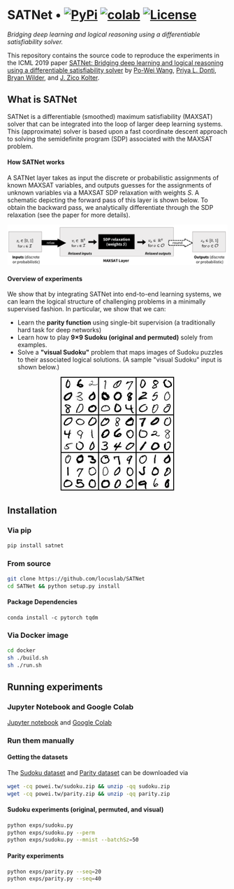 # SATNet • [![PyPi][pypi-image]][pypi] [![colab][colab-image]][colab] [![License][license-image]][license] 

[license-image]: https://img.shields.io/badge/License-MIT-yellow.svg
[license]: LICENSE

[pypi-image]: https://img.shields.io/pypi/v/satnet.svg
[pypi]: https://pypi.python.org/pypi/satnet

[colab-image]: https://colab.research.google.com/assets/colab-badge.svg
[colab]: https://colab.research.google.com/drive/1dRfepPLEE8N6BBZhXz8bbLDcPnRKaOcJ

*Bridging deep learning and logical reasoning using a differentiable satisfiability solver.*

This repository contains the source code to reproduce the experiments in the ICML 2019 paper [SATNet: Bridging deep learning and logical reasoning using a differentiable satisfiability solver](https://icml.cc/Conferences/2019/Schedule?showEvent=3947) by [Po-Wei Wang](https://powei.tw/), [Priya L. Donti](https://priyadonti.com/), [Bryan Wilder](http://teamcore.usc.edu/people/bryanwilder/default.htm), and [J. Zico Kolter](http://zicokolter.com/).


## What is SATNet

SATNet is a differentiable (smoothed) maximum satisfiability (MAXSAT) solver that can be integrated into the loop of larger deep learning systems. This (approximate) solver is based upon a fast coordinate descent approach to solving the semidefinite program (SDP) associated with the MAXSAT problem.

#### How SATNet works

A SATNet layer takes as input the discrete or probabilistic assignments of known MAXSAT variables, and outputs guesses for the assignments of unknown variables via a MAXSAT SDP relaxation with weights *S*. A schematic depicting the forward pass of this layer is shown below. To obtain the backward pass, we analytically differentiate through the SDP relaxation (see the paper for more details).

![Forward pass](images/forward_pass.png)

#### Overview of experiments

We show that by integrating SATNet into end-to-end learning systems, we can learn the logical structure of challenging problems in a minimally supervised fashion. In particular, we show that we can:
* Learn the **parity function** using single-bit supervision (a traditionally hard task for deep networks) 
* Learn how to play **9×9 Sudoku (original and permuted)** solely from examples. 
* Solve a **"visual Sudoku"** problem that maps images of Sudoku puzzles to their associated logical solutions. (A sample "visual Sudoku" input is shown below.)

<div style="text-align:center"><img src="images/mnist_sudoku.png" /></div>
<!-- ![MNIST Sudoku](images/mnist_sudoku.png) -->


## Installation

### Via pip
```bash
pip install satnet
```


### From source
```bash
git clone https://github.com/locuslab/SATNet
cd SATNet && python setup.py install
```

#### Package Dependencies
```
conda install -c pytorch tqdm
```


### Via Docker image
```bash
cd docker
sh ./build.sh
sh ./run.sh
```

## Running experiments
### Jupyter Notebook and Google Colab
[Jupyter notebook](https://github.com/locuslab/SATNet/blob/master/notebooks/Learning%20and%20Solving%20Sudoku%20via%20SATNet.ipynb)
and [Google Colab](https://colab.research.google.com/drive/1dRfepPLEE8N6BBZhXz8bbLDcPnRKaOcJ#forceEdit=true&offline=true&sandboxMode=true)

### Run them manually

#### Getting the datasets
The [Sudoku dataset](https://powei.tw/sudoku.zip) and [Parity dataset](https://powei.tw/parity.zip) can be downloaded via

```bash
wget -cq powei.tw/sudoku.zip && unzip -qq sudoku.zip
wget -cq powei.tw/parity.zip && unzip -qq parity.zip
```
#### Sudoku experiments (original, permuted, and visual)
```bash
python exps/sudoku.py
python exps/sudoku.py --perm
python exps/sudoku.py --mnist --batchSz=50
```

#### Parity experiments
```bash
python exps/parity.py --seq=20
python exps/parity.py --seq=40
```
